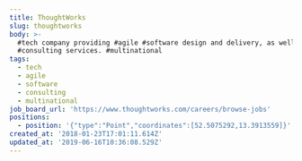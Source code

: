 ```yaml
---
title: ThoughtWorks
slug: thoughtworks
body: >-
  #tech company providing #agile #software design and delivery, as well as
  #consulting services. #multinational
tags:
  - tech
  - agile
  - software
  - consulting
  - multinational
job_board_url: 'https://www.thoughtworks.com/careers/browse-jobs'
positions:
  - position: '{"type":"Point","coordinates":[52.5075292,13.3913559]}'
created_at: '2018-01-23T17:01:11.614Z'
updated_at: '2019-06-16T10:36:08.529Z'
---
```


